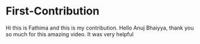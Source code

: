 # First-Contribution
Hi this is Fathima and this is my contribution.
Hello Anuj Bhaiyya, thank you so much for this amazing video. It was very helpful
